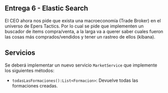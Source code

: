 
## Entrega 6 - Elastic Search
El CEO ahora nos pide que exista una macroeconomía (Trade Broker) en el universo de Epers Tactics. Por lo cual se pide que implementen un buscador de items compra/venta, a la larga va a querer saber cuales fueron las cosas más comprados/vendidos y tener un rastreo de ellos (kibana).

## Servicios

Se deberá implementar un nuevo servicio `MarketService` que implemente los siguientes métodos:

- `todasLasFormaciones():List<Formacion>`: Devuelve todas las formaciones creadas.